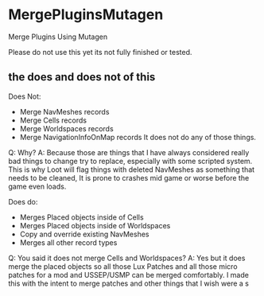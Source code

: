 # MergePluginsMutagen
 Merge Plugins Using Mutagen


Please do not use this yet its not fully finished or tested.

## the does and does not of this
Does Not:
- Merge NavMeshes records
- Merge Cells records
- Merge Worldspaces records
- Merge NavigationInfoOnMap records
It does not do any of those things.

Q: Why?
A: Because those are things that I have always considered really bad things to change try to replace, especially with some scripted system.
This is why Loot will flag things with deleted NavMeshes as something that needs to be cleaned, It is prone to crashes mid game or worse before the game even loads.

Does do:
- Merges Placed objects inside of Cells
- Merges Placed objects inside of Worldspaces
- Copy and override existing NavMeshes
- Merges all other record types

Q: You said it does not merge Cells and Worldspaces?
A: Yes but it does merge the placed objects so all those Lux Patches and all those micro patches for a mod and USSEP/USMP can be merged comfortably.
I made this with the intent to merge patches and other things that I wish were a s